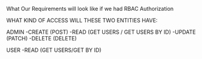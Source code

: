 What Our Requirements will look like if we had RBAC Authorization

WHAT KIND OF ACCESS WILL THESE TWO ENTITIES HAVE:

ADMIN
-CREATE (POST)
-READ (GET USERS / GET USERS BY ID)
-UPDATE (PATCH)
-DELETE (DELETE)

USER
-READ (GET USERS/GET BY ID)

